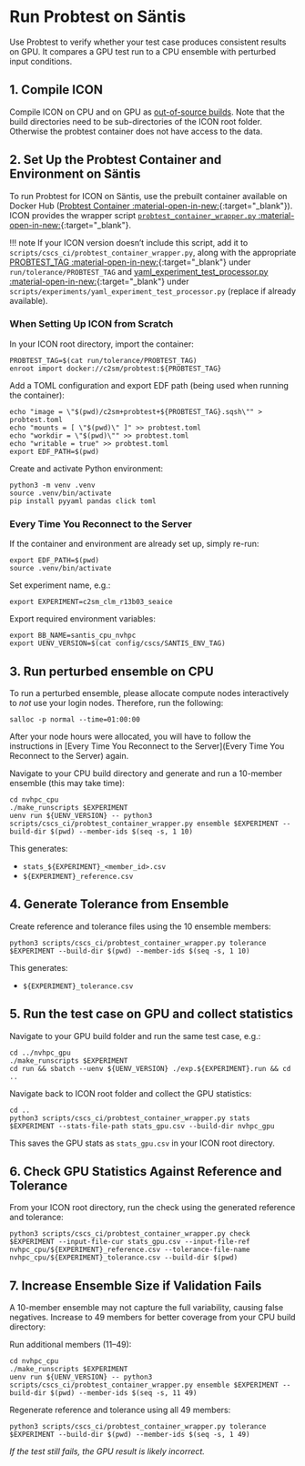 # Run Probtest on Säntis

Use Probtest to verify whether your test case produces consistent results on GPU. It compares a GPU test run to a CPU ensemble with perturbed input conditions.

## 1. Compile ICON
Compile ICON on CPU and on GPU as [out-of-source builds](compile_and_run.md#building-out-of-source). Note that the build directories need to be sub-directories of the ICON root folder. Otherwise the probtest container does not have access to the data.

## 2. Set Up the Probtest Container and Environment on Säntis
To run Probtest for ICON on Säntis, use the prebuilt container available on Docker Hub ([Probtest Container :material-open-in-new:](https://github.com/MeteoSwiss/probtest?tab=readme-ov-file#probtest-container){:target="_blank"}). ICON provides the wrapper script [`probtest_container_wrapper.py` :material-open-in-new:](https://gitlab.dkrz.de/icon/icon-nwp/-/blob/add_test_cases_santis/scripts/cscs_ci/probtest_container_wrapper.py?ref_type=heads){:target="_blank"}.

!!! note
    If your ICON version doesn’t include this script, add it to `scripts/cscs_ci/probtest_container_wrapper.py`, along with the appropriate [PROBTEST_TAG :material-open-in-new:](https://gitlab.dkrz.de/icon/icon/-/blob/main/run/tolerance/PROBTEST_TAG?ref_type=heads){:target="_blank"} under `run/tolerance/PROBTEST_TAG` and [yaml_experiment_test_processor.py :material-open-in-new:](https://gitlab.dkrz.de/icon/icon/-/blob/main/scripts/experiments/yaml_experiment_test_processor.py?ref_type=heads){:target="_blank"} under `scripts/experiments/yaml_experiment_test_processor.py` (replace if already available).


### When Setting Up ICON from Scratch
In your ICON root directory, import the container:

```console
PROBTEST_TAG=$(cat run/tolerance/PROBTEST_TAG)
enroot import docker://c2sm/probtest:${PROBTEST_TAG}
```

Add a TOML configuration and export EDF path (being used when running the container):
```console
echo "image = \"$(pwd)/c2sm+probtest+${PROBTEST_TAG}.sqsh\"" > probtest.toml
echo "mounts = [ \"$(pwd)\" ]" >> probtest.toml
echo "workdir = \"$(pwd)\"" >> probtest.toml
echo "writable = true" >> probtest.toml
export EDF_PATH=$(pwd)
```

Create and activate Python environment:
```console
python3 -m venv .venv
source .venv/bin/activate
pip install pyyaml pandas click toml
```

### Every Time You Reconnect to the Server
If the container and environment are already set up, simply re-run:
```console
export EDF_PATH=$(pwd)
source .venv/bin/activate
```

Set experiment name, e.g.:
```console
export EXPERIMENT=c2sm_clm_r13b03_seaice
```

Export required environment variables:
```console
export BB_NAME=santis_cpu_nvhpc
export UENV_VERSION=$(cat config/cscs/SANTIS_ENV_TAG)
```

## 3. Run perturbed ensemble on CPU
To run a perturbed ensemble, please allocate compute nodes interactively to *not* use your login nodes. Therefore, run the following:
```console
salloc -p normal --time=01:00:00
```

After your node hours were allocated, you will have to follow the instructions in [Every Time You Reconnect to the Server](Every Time You Reconnect to the Server) again.


Navigate to your CPU build directory and generate and run a 10-member ensemble (this may take time):
```console
cd nvhpc_cpu
./make_runscripts $EXPERIMENT
uenv run ${UENV_VERSION} -- python3 scripts/cscs_ci/probtest_container_wrapper.py ensemble $EXPERIMENT --build-dir $(pwd) --member-ids $(seq -s, 1 10)
```

This generates:

- `stats_${EXPERIMENT}_<member_id>.csv`
- `${EXPERIMENT}_reference.csv`

## 4. Generate Tolerance from Ensemble

Create reference and tolerance files using the 10 ensemble members:
```console
python3 scripts/cscs_ci/probtest_container_wrapper.py tolerance $EXPERIMENT --build-dir $(pwd) --member-ids $(seq -s, 1 10)
```

This generates:

- `${EXPERIMENT}_tolerance.csv`

## 5. Run the test case on GPU and collect statistics
Navigate to your GPU build folder and run the same test case, e.g.:
```console
cd ../nvhpc_gpu
./make_runscripts $EXPERIMENT
cd run && sbatch --uenv ${UENV_VERSION} ./exp.${EXPERIMENT}.run && cd ..
```

Navigate back to ICON root folder and collect the GPU statistics:
```console
cd ..
python3 scripts/cscs_ci/probtest_container_wrapper.py stats $EXPERIMENT --stats-file-path stats_gpu.csv --build-dir nvhpc_gpu
```

This saves the GPU stats as `stats_gpu.csv` in your ICON root directory.

## 6. Check GPU Statistics Against Reference and Tolerance

From your ICON root directory, run the check using the generated reference and tolerance:
```console
python3 scripts/cscs_ci/probtest_container_wrapper.py check $EXPERIMENT --input-file-cur stats_gpu.csv --input-file-ref nvhpc_cpu/${EXPERIMENT}_reference.csv --tolerance-file-name nvhpc_cpu/${EXPERIMENT}_tolerance.csv --build-dir $(pwd)
```

## 7. Increase Ensemble Size if Validation Fails
A 10-member ensemble may not capture the full variability, causing false negatives. Increase to 49 members for better coverage from your CPU build directory:

Run additional members (11–49):
```console
cd nvhpc_cpu
./make_runscripts $EXPERIMENT
uenv run ${UENV_VERSION} -- python3 scripts/cscs_ci/probtest_container_wrapper.py ensemble $EXPERIMENT --build-dir $(pwd) --member-ids $(seq -s, 11 49)
```

Regenerate reference and tolerance using all 49 members:
```console
python3 scripts/cscs_ci/probtest_container_wrapper.py tolerance $EXPERIMENT --build-dir $(pwd) --member-ids $(seq -s, 1 49)
```

*If the test still fails, the GPU result is likely incorrect.*
